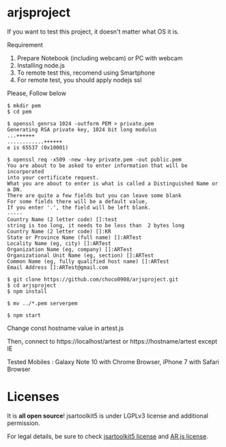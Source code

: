 # arjsproject
If you want to test this project, it doesn't matter what OS it is.

Requirement
1. Prepare Notebook (including webcam) or PC with webcam
2. Installing node.js 
3. To remote test this, recomend using Smartphone
4. For remote test, you should apply nodejs ssl

Please, Follow below

```
$ mkdir pem
$ cd pem

$ openssl genrsa 1024 -outform PEM > private.pem
Generating RSA private key, 1024 bit long modulus
...++++++
............++++++
e is 65537 (0x10001)

$ openssl req -x509 -new -key private.pem -out public.pem
You are about to be asked to enter information that will be incorporated
into your certificate request.
What you are about to enter is what is called a Distinguished Name or a DN.
There are quite a few fields but you can leave some blank
For some fields there will be a default value,
If you enter '.', the field will be left blank.
-----
Country Name (2 letter code) []:test
string is too long, it needs to be less than  2 bytes long
Country Name (2 letter code) []:KR
State or Province Name (full name) []:ARTest
Locality Name (eg, city) []:ARTest
Organization Name (eg, company) []:ARTest
Organizational Unit Name (eg, section) []:ARTest
Common Name (eg, fully qualified host name) []:ARTest
Email Address []:ARTest@gmail.com

$ git clone https://github.com/choco0908/arjsproject.git
$ cd arjsproject
$ npm install

$ mv ../*.pem serverpem

$ npm start
```

Change const hostname value in artest.js

Then, connect to https://localhost/artest or https://hostname/artest except IE 

Tested Mobiles : Galaxy Note 10 with Chrome Browser, iPhone 7 with Safari Browser


# Licenses
It is **all open source**! jsartoolkit5 is under LGPLv3 license and additional permission.

For legal details, be sure to check [jsartoolkit5 license](https://github.com/artoolkit/jsartoolkit5/blob/master/LICENSE.txt)
and [AR.js license](https://github.com/jeromeetienne/AR.js/blob/master/LICENSE.txt).
